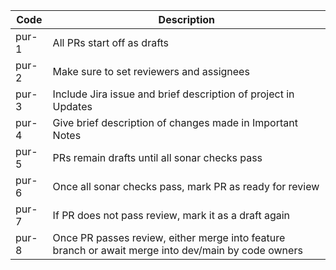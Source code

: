 | Code  | Description                                                                                         |
|-------|-----------------------------------------------------------------------------------------------------|
| pur-1 | All PRs start off as drafts                                                                         |
| pur-2 | Make sure to set reviewers and assignees                                                            |
| pur-3 | Include Jira issue and brief description of project in Updates                                      |
| pur-4 | Give brief description of changes made in Important Notes                                           |
| pur-5 | PRs remain drafts until all sonar checks pass                                                       |
| pur-6 | Once all sonar checks pass, mark PR as ready for review                                             |
| pur-7 | If PR does not pass review, mark it as a draft again                                                |
| pur-8 | Once PR passes review, either merge into feature branch or await merge into dev/main by code owners |